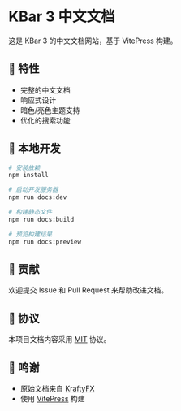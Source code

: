 # KBar 3 中文文档

这是 KBar 3 的中文文档网站，基于 VitePress 构建。

## 🌟 特性

- 完整的中文文档
- 响应式设计
- 暗色/亮色主题支持
- 优化的搜索功能

## 🚀 本地开发

```bash
# 安装依赖
npm install

# 启动开发服务器
npm run docs:dev

# 构建静态文件
npm run docs:build

# 预览构建结果
npm run docs:preview
```

## 📝 贡献

欢迎提交 Issue 和 Pull Request 来帮助改进文档。

## 📜 协议

本项目文档内容采用 [MIT](LICENSE) 协议。

## 🙏 鸣谢

- 原始文档来自 [KraftyFX](https://github.com/KraftyFX/KraftyFx.github.io)
- 使用 [VitePress](https://vitepress.dev/) 构建